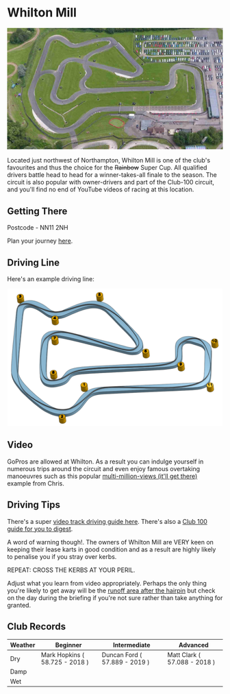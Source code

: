 # Whilton Mill

![Aerial View](images/WhiltonMill-AerialView.jpg)

Located just northwest of Northampton, Whilton Mill is one of the club's favourites and thus the choice for the <del>Rainbow</del> Super Cup. All qualified drivers battle head to head for a winner-takes-all finale to the season. The circuit is also popular with owner-drivers and part of the Club-100 circuit, and you'll find no end of YouTube videos of racing at this location.

## Getting There

Postcode - NN11 2NH

Plan your journey [here](https://www.google.com/maps/place/Whilton+Mill+Karting+%26+Outdoor+Activities/@52.2747073,-1.0916684,17z/data=!4m13!1m7!3m6!1s0x4877141c39a0aabf:0x9c93d9c483f10ef7!2sWhilton+Mill,+Whilton+Locks,+Whilton,+Daventry+NN11+2NH!3b1!8m2!3d52.2747073!4d-1.0894797!3m4!1s0x4877141b639e4695:0x47d41a4446091c2a!8m2!3d52.2759513!4d-1.0891451).

## Driving Line

Here's an example driving line:

![Driving Line](images/WhiltonMill-DrivingLine.png)

## Video

GoPros are allowed at Whilton. As a result you can indulge yourself in numerous trips around the circuit and even enjoy famous overtaking manoeuvres such as this popular [multi-million-views (it'll get there)](https://www.youtube.com/watch?v=lLOuIrwMlWw) example from Chris.

## Driving Tips

There's a super [video track driving guide here](https://www.youtube.com/watch?v=aenDbbbgKio). There's also a [Club 100 guide for you to digest](https://club100.co.uk/circuit-guide/whilton-mill-bite-size-track-guide/).

A word of warning though!. The owners of Whilton Mill are VERY keen on keeping their lease karts in good condition and as a result are highly likely to penalise you if you stray over kerbs.

REPEAT: CROSS THE KERBS AT YOUR PERIL.

Adjust what you learn from video appropriately. Perhaps the only thing you're likely to get away will be the [runoff area after the hairpin](https://youtu.be/aenDbbbgKio?t=233) but check on the day during the briefing if you're not sure rather than take anything for granted.

## Club Records

| Weather | Beginner | Intermediate | Advanced |
|---      |---       |---           |---       |
| Dry     | Mark Hopkins ( 58.725 - 2018 )         | Duncan Ford ( 57.889 - 2019 )             | Matt Clark ( 57.088 - 2018 )         |
| Damp    |          |
| Wet     |          |              |          |
